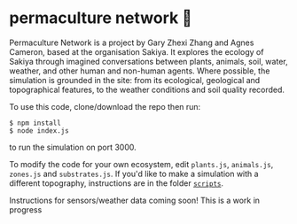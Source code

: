 # permaculture network 🌱

Permaculture Network is a project by Gary Zhexi Zhang and Agnes Cameron, based at the organisation Sakiya. It explores the ecology of Sakiya through imagined conversations between plants, animals, soil, water, weather, and other human and non-human agents. Where possible, the simulation is grounded in the site: from its ecological, geological and topographical features, to the weather conditions and soil quality recorded.

To use this code, clone/download the repo then run:

```
$ npm install
$ node index.js
````
to run the simulation on port 3000.

To modify the code for your own ecosystem, edit `plants.js`, `animals.js`, `zones.js` and `substrates.js`. If you'd like to make a simulation with a different topography, instructions are in the folder [`scripts`](https://github.com/rokeby/permaculture/tree/master/scripts).

Instructions for sensors/weather data coming soon! This is a work in progress

